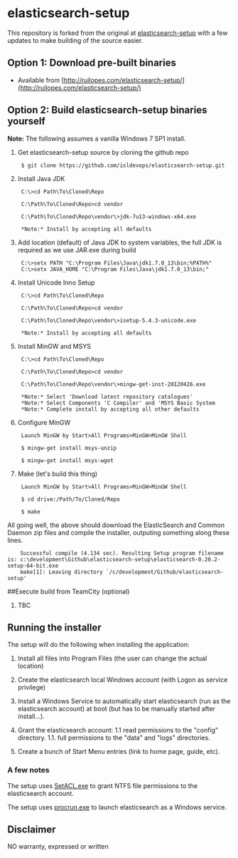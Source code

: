 # elasticsearch-setup 
This repository is forked from the original at [elasticsearch-setup](https://github.com/rgl/elasticsearch-setup) with a few updates to make building of the source easier.

## Option 1: Download pre-built binaries

+ Available from [http://ruilopes.com/elasticsearch-setup/](http://ruilopes.com/elasticsearch-setup/)

## Option 2: Build elasticsearch-setup binaries yourself

**Note:** The following assumes a vanilla Windows 7 SP1 install.
 
1. Get elasticsearch-setup source by cloning the github repo

		$ git clone https://github.com/isldevops/elasticsearch-setup.git

1. Install Java JDK

		C:\>cd Path\To\Cloned\Repo
		
		C:\Path\To\Cloned\Repo>cd vendor
		
		C:\Path\To\Cloned\Repo\vendor\>jdk-7u13-windows-x64.exe
		
		*Note:* Install by accepting all defaults		
		
1. Add location (default) of Java JDK to system variables, the full JDK is required as we use JAR.exe during build
		
		C:\>setx PATH "C:\Program Files\Java\jdk1.7.0_13\bin;%PATH%"
		C:\>setx JAVA_HOME "C:\Program Files\Java\jdk1.7.0_13\bin;"
		
1. Install Unicode Inno Setup

		C:\>cd Path\To\Cloned\Repo
		
		C:\Path\To\Cloned\Repo>cd vendor
		
		C:\Path\To\Cloned\Repo\vendor\>isetup-5.4.3-unicode.exe
		
		*Note:* Install by accepting all defaults		
		
1. Install MinGW and MSYS

		C:\>cd Path\To\Cloned\Repo
		
		C:\Path\To\Cloned\Repo>cd vendor
		
		C:\Path\To\Cloned\Repo\vendor\>mingw-get-inst-20120426.exe
		
		*Note:* Select 'Download latest repository catalogues'
		*Note:* Select Components 'C Compiler' and 'MSYS Basic System
		*Note:* Complete install by accepting all other defaults

1. Configure MinGW		

		Launch MinGW by Start>All Programs>MinGW>MinGW Shell
		
		$ mingw-get install msys-unzip
		
		$ mingw-get install msys-wget
		
1. Make (let's build this thing)

		Launch MinGW by Start>All Programs>MinGW>MinGW Shell
		
		$ cd drive:/Path/To/Cloned/Repo
		
		$ make


All going well, the above should download the ElasticSearch	and Common Daemon zip files and compile the installer, outputing something along these lines.

		Successful compile (4.134 sec). Resulting Setup program filename is: c:\development\Github\elasticsearch-setup\elasticsearch-0.20.2-setup-64-bit.exe 
		make[1]: Leaving directory `/c/development/Github/elasticsearch-setup' 	

##Execute build from TeamCity (optional)

1. TBC
		
## Running the installer 

The setup will do the following when installing the application:

1. Install all files into Program Files (the user can change the actual location)

1. Create the elasticsearch local Windows account (with Logon as service privilege)

1. Install a Windows Service to automatically start elasticsearch (run as the elasticsearch account) at boot (but has to be manually started after install...).

1. Grant the elasticsearch account:
1.1 read permissions to the "config" directory.
1.1. full permissions to the "data" and "logs" directories.

1. Create a bunch of Start Menu entries (link to home page, guide, etc).

### A few notes

The setup uses [SetACL.exe](http://helgeklein.com/setacl/) to grant NTFS file permissions to the elasticsearch account.

The setup uses [procrun.exe](http://commons.apache.org/daemon/) to launch elasticsearch as a Windows service.


## Disclaimer
NO warranty, expressed or written